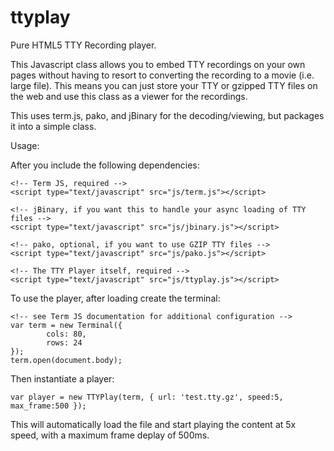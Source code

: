 ttyplay
=======

Pure HTML5 TTY Recording player.

This Javascript class allows you to embed TTY recordings on your own pages without
having to resort to converting the recording to a movie (i.e. large file).  This means
you can just store your TTY or gzipped TTY files on the web and use this class as
a viewer for the recordings.

This uses term.js, pako, and jBinary for the decoding/viewing, but packages it into
a simple class.

Usage:

After you include the following dependencies:

    <!-- Term JS, required -->
    <script type="text/javascript" src="js/term.js"></script>

    <!-- jBinary, if you want this to handle your async loading of TTY files -->
    <script type="text/javascript" src="js/jbinary.js"></script>

    <!-- pako, optional, if you want to use GZIP TTY files -->
    <script type="text/javascript" src="js/pako.js"></script>

    <!-- The TTY Player itself, required -->
    <script type="text/javascript" src="js/ttyplay.js"></script>


To use the player, after loading create the terminal:

    <!-- see Term JS documentation for additional configuration -->
    var term = new Terminal({
            cols: 80,
            rows: 24
    });
    term.open(document.body);

Then instantiate a player:

    var player = new TTYPlay(term, { url: 'test.tty.gz', speed:5, max_frame:500 });

This will automatically load the file and start playing the content at 5x speed,
with a maximum frame deplay of 500ms.
